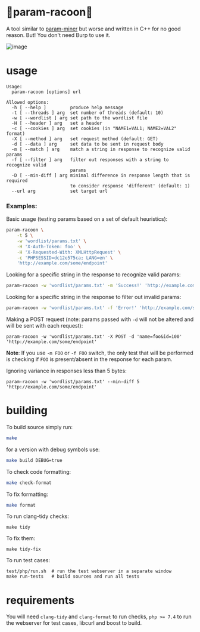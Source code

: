 # 🦝param-racoon🦝
A tool similar to [param-miner](https://github.com/PortSwigger/param-miner) but worse and written in C++ for no good reason. But! You don't need Burp to use it. 

![image](https://user-images.githubusercontent.com/46087838/161920268-46b1a2da-d89f-4bb4-8f22-da4570de3dd6.png)

# usage
```
Usage:
  param-racoon [options] url

Allowed options:
  -h [ --help ]         produce help message
  -t [ --threads ] arg  set number of threads (default: 10)
  -w [ --wordlist ] arg set path to the wordlist file
  -H [ --header ] arg   set a header
  -c [ --cookies ] arg  set cookies (in "NAME1=VAL1; NAME2=VAL2" format)
  -X [ --method ] arg   set request method (default: GET)
  -d [ --data ] arg     set data to be sent in request body
  -m [ --match ] arg    match a string in response to recognize valid params
  -f [ --filter ] arg   filter out responses with a string to recognize valid 
                        params
  -D [ --min-diff ] arg minimal difference in response length that is required 
                        to consider response 'different' (default: 1)
  --url arg             set target url
```

### Examples:

Basic usage (testing params based on a set of default heuristics):

```bash
param-racoon \
    -t 5 \
    -w 'wordlist/params.txt' \
    -H 'X-Auth-Token: foo' \
    -H 'X-Requested-With: XMLHttpRequest' \
    -c 'PHPSESSID=dc12e575ca; LANG=en' \
    'http://example.com/some/endpoint'
```

Looking for a specific string in the response to recognize valid params:

```bash
param-racoon -w 'wordlist/params.txt' -m 'Success!' 'http://example.com/some/endpoint'
```

Looking for a specific string in the response to filter out invalid params:

```bash
param-racoon -w 'wordlist/params.txt' -f 'Error!' 'http://example.com/some/endpoint'
```

Making a POST request (note: params passed with `-d` will not be altered and will be sent with each request):
```
param-racoon -w 'wordlist/params.txt' -X POST -d 'name=foo&id=100' 'http://example.com/some/endpoint'
```

**Note**: If you use `-m FOO` or `-f FOO` switch, the only test that will be performed is checking if `FOO` is present/absent in the response for each param.

Ignoring variance in responses less than 5 bytes:
```
param-racoon -w 'wordlist/params.txt' --min-diff 5 'http://example.com/some/endpoint'
```

# building

To build source simply run:

```bash
make
```

for a version with debug symbols use:

```bash
make build DEBUG=true
```

To check code formatting:

```bash
make check-format
```

To fix formatting:

```bash
make format
```

To run clang-tidy checks:

```
make tidy
```

To fix them:

```
make tidy-fix
```

To run test cases:
```
test/php/run.sh  # run the test webserver in a separate window
make run-tests   # build sources and run all tests
```

# requirements

You will need `clang-tidy` and `clang-format` to run checks, `php >= 7.4` to run the webserver for test cases, libcurl and boost to build.
